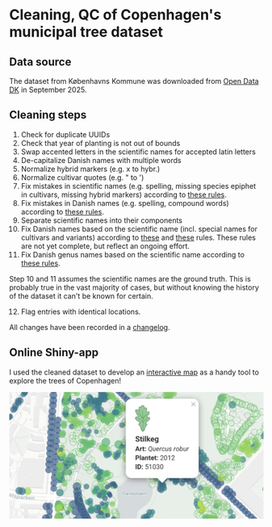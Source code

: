 # Cleaning, QC of Copenhagen's municipal tree dataset

## Data source

The dataset from Københavns Kommune was downloaded from [Open Data DK](https://www.opendata.dk/city-of-copenhagen/trae-basis-kommunale-traeer) in September 2025.

## Cleaning steps

1. Check for duplicate UUIDs
2. Check that year of planting is not out of bounds
3. Swap accented letters in the scientific names for accepted latin letters
4. De-capitalize Danish names with multiple words
5. Normalize hybrid markers (e.g. x to hybr.)
6. Normalize cultivar quotes (e.g. " to ')
7. Fix mistakes in scientific names (e.g. spelling, missing species epiphet in cultivars, missing hybrid markers) according to [these rules](rules/latin_rules.csv).
8. Fix mistakes in Danish names (e.g. spelling, compound words) according to [these rules](rules/da_rules.csv).
9. Separate scientific names into their components
10. Fix Danish names based on the scientific name (incl. special names for cultivars and variants) according to [these](rules/latin_da_map.csv) and [these](rules/latin_da_map_malus.csv) rules. These rules are not yet complete, but reflect an ongoing effort.
11. Fix Danish genus names based on the scientific name according to [these rules](rules/genus_dict.csv).

Step 10 and 11 assumes the scientific names are the ground truth. This is probably true in the vast majority of cases, but without knowing the history of the dataset it can't be known for certain.  

12. Flag entries with identical locations.

All changes have been recorded in a [changelog](output/).


## Online Shiny-app

I used the cleaned dataset to develop an [interactive map](https://ktbaek.shinyapps.io/treemap_basic/) as a handy tool to explore the trees of Copenhagen!

![App image](app_screenshot.png)
